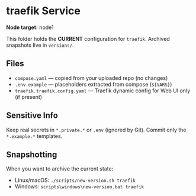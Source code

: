 # traefik Service

**Node target:** node1

This folder holds the **CURRENT** configuration for `traefik`. Archived snapshots live in `versions/`.

## Files
- `compose.yaml` — copied from your uploaded repo (no changes)
- `.env.example` — placeholders extracted from compose (`${VARS}`)
- `traefik.traefik.config.yaml` — Traefik dynamic config for Web UI only (if present)

## Sensitive Info
Keep real secrets in `*.private.*` or `.env` (ignored by Git). Commit only the `*.example.*` templates.

## Snapshotting
When you want to archive the current state:
- Linux/macOS: `./scripts/new-version.sh traefik`
- Windows: `scripts\windows\new-version.bat traefik`
